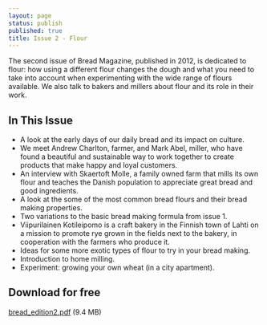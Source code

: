```yaml
---
layout: page
status: publish
published: true
title: Issue 2 - Flour
---
```


The second issue of Bread Magazine, published in 2012, is dedicated to flour: how using a different flour changes the dough and what you need to take into account when experimenting with the wide range of flours available. We also talk to bakers and millers about flour and its role in their work.

## In This Issue

-   A look at the early days of our daily bread and its impact on culture.
-   We meet Andrew Charlton, farmer, and Mark Abel, miller, who have found a beautiful and sustainable way to work together to create products that make happy and loyal customers.
-   An interview with Skaertoft Molle, a family owned farm that mills its own flour and teaches the Danish population to appreciate great bread and good ingredients.
-   A look at the some of the most common bread flours and their bread making properties.
-   Two variations to the basic bread making formula from issue 1.
-   Viipurilainen Kotileipomo is a craft bakery in the Finnish town of Lahti on a mission to promote rye grown in the fields next to the bakery, in cooperation with the farmers who produce it.
-   Ideas for some more exotic types of flour to try in your bread making.
-   Introduction to home milling.
-   Experiment: growing your own wheat (in a city apartment).

## Download for free

[bread_edition2.pdf](/assets/pdf/bread_edition2.pdf) (9.4 MB)
